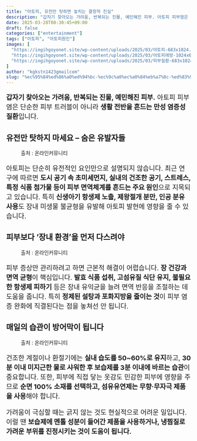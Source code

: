 ```yaml
---
title: "아토피, 유전만 탓하면 놓치는 결정적 진실"
description: "갑자기 찾아오는 가려움, 반복되는 진물, 예민해진 피부. 아토피 피부염은 단순한 피부 트러블이 아니라 생활 전반을 흔드는 만성 염증성 질환입니다."
date: 2025-03-28T00:30:45+09:00
draft: false
categories: ["entertainment"]
tags: ["아토피", "아토피원인"]
images: [
  "https://ingihgoyonet.site/wp-content/uploads/2025/03/아토피-683x1024.png"
  "https://ingihgoyonet.site/wp-content/uploads/2025/03/아토피에방-1024x681.jpg"
  "https://ingihgoyonet.site/wp-content/uploads/2025/03/피부질환-683x1024.jpg"
]
author: "kgkstn1423gmailcom"
slug: "%ec%95%84%ed%86%a0%ed%94%bc-%ec%9c%a0%ec%a0%84%eb%a7%8c-%ed%83%93%ed%95%98%eb%a9%b4-%eb%86%93%ec%b9%98%eb%8a%94-%ea%b2%b0%ec%a0%95%ec%a0%81-%ec%a7%84%ec%8b%a4"
---
```


<p style="font-size:18px"><strong>갑자기 찾아오는 가려움, 반복되는 진물, 예민해진 피부.</strong> 아토피 피부염은 단순한 피부 트러블이 아니라 <strong>생활 전반을 흔드는 만성 염증성 질환</strong>입니다.</p> <h2 >유전만 탓하지 마세요 – 숨은 유발자들</h2> <figure ><img src="https://ingihgoyonet.site/wp-content/uploads/2025/03/아토피-683x1024.png" alt="" style="aspect-ratio:16/9;object-fit:cover"/><figcaption >출처 : 온라인커뮤니티</figcaption></figure> <p style="font-size:18px">아토피는 단순히 유전적인 요인만으로 설명되지 않습니다. 최근 연구에 따르면 <strong>도시 공기 속 초미세먼지, 실내의 건조한 공기, 스트레스, 특정 식품 첨가물 등이 피부 면역체계를 흔드는 주요 원인</strong>으로 지목되고 있습니다. 특히 <strong>신생아기 항생제 노출, 제왕절개 분만, 인공 분유 사용</strong>도 장내 미생물 불균형을 유발해 아토피 발현에 영향을 줄 수 있습니다.</p> <h2 >피부보다 ‘장내 환경’을 먼저 다스려야</h2> <figure ><img src="https://ingihgoyonet.site/wp-content/uploads/2025/03/아토피에방-1024x681.jpg" alt="" style="aspect-ratio:16/9;object-fit:cover"/><figcaption >출처 : 온라인커뮤니티</figcaption></figure> <p style="font-size:18px">피부 증상만 관리하려고 하면 근본적 해결이 어렵습니다. <strong>장 건강과 면역 균형</strong>이 핵심입니다. <strong>발효 식품 섭취, 고섬유질 식단 유지, 불필요한 항생제 피하기</strong> 등은 장내 유익균을 늘려 면역 반응을 조절하는 데 도움을 줍니다. 특히 <strong>정제된 설탕과 포화지방을 줄이는 것</strong>이 피부 염증 완화에 직결된다는 점을 놓쳐선 안 됩니다.</p> <h2 >매일의 습관이 방어막이 됩니다</h2> <figure ><img src="https://ingihgoyonet.site/wp-content/uploads/2025/03/피부질환-683x1024.jpg" alt="" style="aspect-ratio:16/9;object-fit:cover"/><figcaption >출처 : 온라인커뮤니티</figcaption></figure> <p style="font-size:18px">건조한 계절이나 환절기에는 <strong>실내 습도를 50~60%로 유지</strong>하고, <strong>30분 이내 미지근한 물로 샤워한 후 보습제를 3분 이내에 바르는 습관</strong>이 중요합니다. 또한, 피부에 직접 닿는 옷감도 민감한 피부에 영향을 주므로 <strong>순면 100% 소재를 선택하고, 섬유유연제는 무향·무자극 제품을 사용</strong>해야 합니다. </p> <p style="font-size:18px">가려움이 극심할 때는 긁지 않는 것도 현실적으로 어려운 일입니다. 이럴 땐 <strong>보습제에 멘톨 성분이 들어간 제품을 사용하거나, 냉찜질로 가려운 부위를 진정시키는 것이 도움이 됩니다.</strong> </p>
